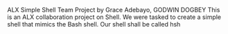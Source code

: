 ALX Simple Shell Team Project by Grace Adebayo, GODWIN DOGBEY
This is an ALX collaboration project on Shell. We were tasked to create a simple shell that mimics the Bash shell. Our shell shall be called hsh
